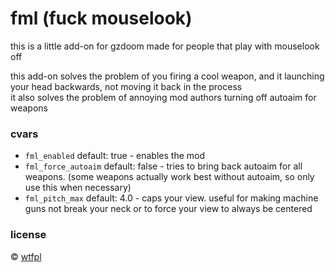 # fml (fuck mouselook)
this is a little add-on for gzdoom made for people that play with mouselook off

this add-on solves the problem of you firing a cool weapon, and it launching your head backwards, not moving it back in the process
<br/>
it also solves the problem of annoying mod authors turning off autoaim for weapons

### cvars
* `fml_enabled` default: true - enables the mod
* `fml_force_autoaim` default: false - tries to bring back autoaim for all weapons. (some weapons actually work best without autoaim, so only use this when necessary)
* `fml_pitch_max` default: 4.0 - caps your view. useful for making machine guns not break your neck or to force your view to always be centered

### license
© [wtfpl](LICENSE)
